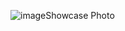 ![image](https://github.com/Codyshep/Ox-Target-NP4.0-Styled/assets/58715617/8d556b91-4940-46a2-a631-b4740fdf0767)Showcase Photo
